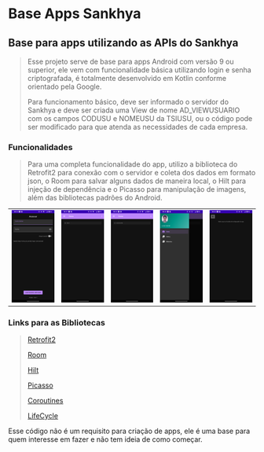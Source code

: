 ﻿# Base Apps Sankhya

## Base para apps utilizando as APIs do Sankhya

>Esse projeto serve de base para apps Android com versão 9 ou superior, ele vem com funcionalidade básica utilizando login e senha criptografada, é totalmente desenvolvido em Kotlin conforme orientado pela Google.
>
>Para funcionamento básico, deve ser informado o servidor do Sankhya e deve ser criada uma View de nome AD_VIEWUSUARIO com os campos CODUSU e NOMEUSU da TSIUSU, ou o código pode ser modificado para que atenda as necessidades de cada empresa.

### Funcionalidades

>Para uma completa funcionalidade do app, utilizo a biblioteca do Retrofit2 para conexão com o servidor e coleta dos dados em formato json, o Room para salvar alguns dados de maneira local, o Hilt para injeção de dependência e o Picasso para manipulação de imagens, além das bibliotecas padrões do Android.


<table><tr>
<td><img src="https://github.com/lucasfpastre/ImageRepository/blob/main/Base/Base_Tela_Login.png" width=300 alt="Imagem da tela inicial do aplicativo exibindo usuário, senha, botão para configurar o servidor e uma chave para gravar o usuário ou não" title="Tela de Login" border=/></td>
<td><img src="https://github.com/lucasfpastre/ImageRepository/blob/main/Base/Base_Tela_Inicial_Teste.png" width=300 alt="Tela inicial exibindo o usuário Teste" title="Tela Inicial"/></td>
<td><img src="https://github.com/lucasfpastre/ImageRepository/blob/main/Base/Base_Tela_Inicial_Lucas.png" width=300 alt="Tela inicial exibindo o usuário Lucas Pastre" title="Tela Inicial"/></td>
<td><img src="https://github.com/lucasfpastre/ImageRepository/blob/main/Base/Base_Tela_Inicial_Menu.png" width=300 alt="Tela inicial exibindo o menu com opções: Home, Gallery e Slideshow, e uma foto do usuário conectado, Lucas Pastre e sua foto" title="Menu do App"/></td>
<td><img src="https://github.com/lucasfpastre/ImageRepository/blob/main/Base/Base_Tela_Configurações.png" width=300 alt="Tela de configurações com um botão de voltar" title="Tela de Configurações"/></td>
</tr></table>

### Links para as Bibliotecas

>[Retrofit2](https://square.github.io/retrofit/)
>
>[Room](https://developer.android.com/training/data-storage/room)
>
>[Hilt](https://dagger.dev/hilt/gradle-setup)
>
>[Picasso](https://github.com/square/picasso)
>
>[Coroutines](https://developer.android.com/kotlin/coroutines?hl=pt-br)
>
>[LifeCycle](https://developer.android.com/topic/libraries/architecture/lifecycle)

Esse código não é um requisito para criação de apps, ele é uma base para quem interesse em fazer e não tem ideia de como começar.

